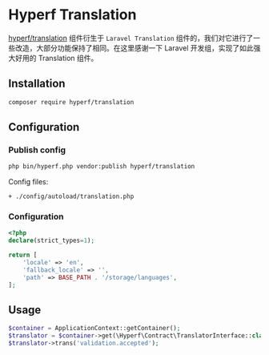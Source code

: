 # Hyperf Translation

[hyperf/translation](https://github.com/hyperf-cloud/translation) 组件衍生于 `Laravel Translation` 组件的，我们对它进行了一些改造，大部分功能保持了相同。在这里感谢一下 Laravel 开发组，实现了如此强大好用的 Translation 组件。

## Installation

```bash
composer require hyperf/translation
```

## Configuration

### Publish config

```bash
php bin/hyperf.php vendor:publish hyperf/translation
```

Config files:
```
+ ./config/autoload/translation.php
```

### Configuration

```php
<?php
declare(strict_types=1);

return [
    'locale' => 'en',   
    'fallback_locale' => '',
    'path' => BASE_PATH . '/storage/languages', 
];
```

## Usage

```php
$container = ApplicationContext::getContainer();
$translator = $container->get(\Hyperf\Contract\TranslatorInterface::class);
$translator->trans('validation.accepted');
```